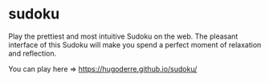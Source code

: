 # sudoku

Play the prettiest and most intuitive Sudoku on the web. The pleasant interface of this Sudoku will make you spend a perfect moment of relaxation and reflection.

You can play here => https://hugoderre.github.io/sudoku/
